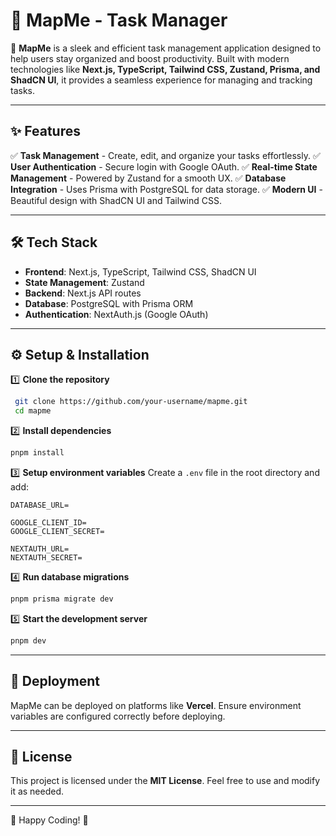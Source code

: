 # 📌 MapMe - Task Manager

🚀 **MapMe** is a sleek and efficient task management application designed to help users stay organized and boost productivity. Built with modern technologies like **Next.js, TypeScript, Tailwind CSS, Zustand, Prisma, and ShadCN UI**, it provides a seamless experience for managing and tracking tasks.

---

## ✨ Features

✅ **Task Management** - Create, edit, and organize your tasks effortlessly.
✅ **User Authentication** - Secure login with Google OAuth.
✅ **Real-time State Management** - Powered by Zustand for a smooth UX.
✅ **Database Integration** - Uses Prisma with PostgreSQL for data storage.
✅ **Modern UI** - Beautiful design with ShadCN UI and Tailwind CSS.

---

## 🛠️ Tech Stack

- **Frontend**: Next.js, TypeScript, Tailwind CSS, ShadCN UI
- **State Management**: Zustand
- **Backend**: Next.js API routes
- **Database**: PostgreSQL with Prisma ORM
- **Authentication**: NextAuth.js (Google OAuth)

---

## ⚙️ Setup & Installation

1️⃣ **Clone the repository**

```bash
 git clone https://github.com/your-username/mapme.git
 cd mapme
```

2️⃣ **Install dependencies**

```bash
pnpm install
```

3️⃣ **Setup environment variables**
Create a `.env` file in the root directory and add:

```env
DATABASE_URL=

GOOGLE_CLIENT_ID=
GOOGLE_CLIENT_SECRET=

NEXTAUTH_URL=
NEXTAUTH_SECRET=
```

4️⃣ **Run database migrations**

```bash
pnpm prisma migrate dev
```

5️⃣ **Start the development server**

```bash
pnpm dev
```

---

## 🚀 Deployment

MapMe can be deployed on platforms like **Vercel**. Ensure environment variables are configured correctly before deploying.

---

## 📜 License

This project is licensed under the **MIT License**. Feel free to use and modify it as needed.

---

🎯 Happy Coding! 🚀

